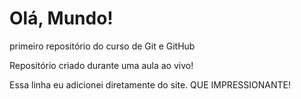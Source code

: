 # Olá, Mundo!
 primeiro repositório do curso de Git e GitHub

 Repositório criado durante uma aula ao vivo!
 
 Essa linha eu adicionei diretamente do site. QUE IMPRESSIONANTE!

